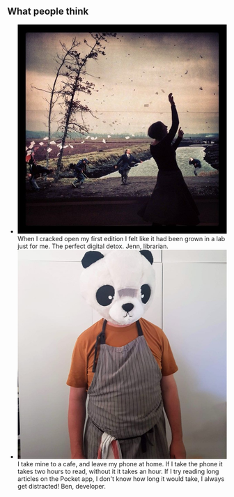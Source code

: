 ## What people think

- ![](./img/Jenn.jpg) When I cracked open my first edition I felt like it had been grown in a lab just for me. The perfect digital detox. Jenn, librarian.
- ![](./img/ben.jpg) I take mine to a cafe, and leave my phone at home. If I take the phone it takes two hours to read, without it it takes an hour. If I try reading long articles on the Pocket app, I don't know how long it would take, I always get distracted! Ben, developer.
